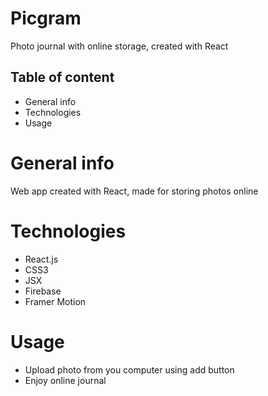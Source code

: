 # Picgram
Photo journal with online storage, created with React

## Table of content
* General info
* Technologies
* Usage

# General info
Web app created with React, made for storing photos online

# Technologies
* React.js
* CSS3
* JSX
* Firebase
* Framer Motion

# Usage

* Upload photo from you computer using add button
* Enjoy online journal




